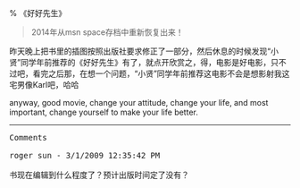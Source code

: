 % 《好好先生》

> 2014年从msn space存档中重新恢复出来！

昨天晚上把书里的插图按照出版社要求修正了一部分，然后休息的时候发现“小贤”同学年前推荐的《好好先生》有了，就点开欣赏之，得，电影是好电影，只不过吧，看完之后那，在想一个问题，“小贤”同学年前推荐这电影不会是想影射我这宅男像Karl吧，哈哈

anyway, good movie, change your attitude, change your life, and most important, change yourself to make your life better.

----------------------------------------------

<pre>
Comments

roger sun - 3/1/2009 12:35:42 PM

书现在编辑到什么程度了？预计出版时间定了没有？
</pre>
